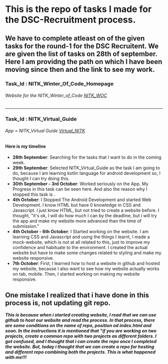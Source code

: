 # This is the repo of tasks I made for the DSC-Recruitment process.

## We have to complete atleast on of the given tasks for the round-1 for the DSC Recruitent. We are given the list of tasks on 28th of september. Here I am providng the path on which I have been moving since then and the link to see my work. 


### Task_Id : NITK_Winter_Of_Code_Homepage 
###### _Website for the NITK_Winter_of_Code_   [NITK_WOC](NITK_WOC)

***************

### Task_Id : NITK_Virtual_Guide
###### _App = NITK_Virtual Guide_   [Virtual_NITK](Virtual_NITK)

#### Here is my timeline

- **28th September**: Searching for the tasks that I want to do in the coming week.
- **29th September**: Selected NITK_Virtual_Guide as the task I am going to do, because I am learning kotlin language for android development so, I thought I can try doing this.
- **30th September - 3rd October**: Worked seriously on the App. My Progress in this task can be seen here. And also the reason why I stopped this task is .
- **4th October**: I Stopped The Android Development and started Web Development. I know HTML but have 0 knowledge in CSS and Javascript. I just know HTML, but not tried to create a website before. I thought, "it's ok, I will do how much I can by the deadline, but i will try the app and make my website more advanced than the time of submission."
- **4th October - 6th October**: I Started working on the website. I am learning CSS and Javascript and using the things I learnt, I made a mock-website, which is not at all related to this, just to improve my confidence and habituate to the environment. I created the actual website but have to make some changes related to styling and make my website responsive.
- **7th October**: First, I learned how to host a website in github and hosted my website, because I also want to see how my website actually works on tab, mobile. Then, I started working on making my website responsive.

## One mistake I realized that i have done in this process is, not updating git repo.
***This is because when i started creating website, I read that we can use github to host our website and read the process. In that process, there are some conditions on the name of repo, position od index.html and soon. In the instructions it is mentioned that "if you are working on two projects, create a common repo with two projects as different folders. I got confused, and I thought that i can create the repo once I completed the website. But, today i thought that we can create a repo for hosting and different repo combining both the projects. This is what happened with me!!!***
